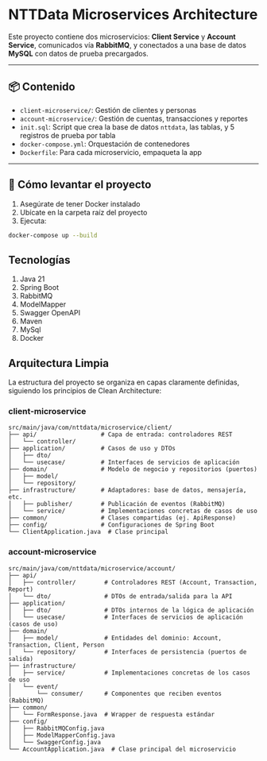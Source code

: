 # NTTData Microservices Architecture

Este proyecto contiene dos microservicios: **Client Service** y **Account Service**, comunicados vía **RabbitMQ**, y conectados a una base de datos **MySQL** con datos de prueba precargados.

---

## 📦 Contenido

- `client-microservice/`: Gestión de clientes y personas
- `account-microservice/`: Gestión de cuentas, transacciones y reportes
- `init.sql`: Script que crea la base de datos `nttdata`, las tablas, y 5 registros de prueba por tabla
- `docker-compose.yml`: Orquestación de contenedores
- `Dockerfile`: Para cada microservicio, empaqueta la app

---

## 🚀 Cómo levantar el proyecto

1. Asegúrate de tener Docker instalado
2. Ubícate en la carpeta raíz del proyecto
3. Ejecuta:

```bash
docker-compose up --build
```

## Tecnologías
1. Java 21
2. Spring Boot
3. RabbitMQ
4. ModelMapper
5. Swagger OpenAPI
6. Maven
7. MySql
8. Docker

## Arquitectura Limpia

La estructura del proyecto se organiza en capas claramente definidas, siguiendo los principios de Clean Architecture:

### client-microservice

```plaintext
src/main/java/com/nttdata/microservice/client/
├── api/                  # Capa de entrada: controladores REST
│   └── controller/
├── application/          # Casos de uso y DTOs
│   ├── dto/
│   └── usecase/          # Interfaces de servicios de aplicación
├── domain/               # Modelo de negocio y repositorios (puertos)
│   ├── model/
│   └── repository/
├── infrastructure/       # Adaptadores: base de datos, mensajería, etc.
│   ├── publisher/        # Publicación de eventos (RabbitMQ)
│   └── service/          # Implementaciones concretas de casos de uso
├── common/               # Clases compartidas (ej. ApiResponse)
├── config/               # Configuraciones de Spring Boot
└── ClientApplication.java  # Clase principal

```
### account-microservice
```plaintext
src/main/java/com/nttdata/microservice/account/
├── api/                  
│   ├── controller/        # Controladores REST (Account, Transaction, Report)
│   └── dto/               # DTOs de entrada/salida para la API
├── application/
│   ├── dto/               # DTOs internos de la lógica de aplicación
│   └── usecase/           # Interfaces de servicios de aplicación (casos de uso)
├── domain/
│   ├── model/             # Entidades del dominio: Account, Transaction, Client, Person
│   └── repository/        # Interfaces de persistencia (puertos de salida)
├── infrastructure/
│   ├── service/           # Implementaciones concretas de los casos de uso
│   └── event/
│       └── consumer/      # Componentes que reciben eventos (RabbitMQ)
├── common/               
│   └── FormResponse.java  # Wrapper de respuesta estándar
├── config/               
│   ├── RabbitMQConfig.java
│   ├── ModelMapperConfig.java
│   └── SwaggerConfig.java
└── AccountApplication.java  # Clase principal del microservicio
